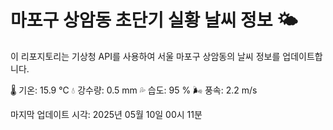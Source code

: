 
# 마포구 상암동 초단기 실황 날씨 정보 🌤️

이 리포지토리는 기상청 API를 사용하여 서울 마포구 상암동의 날씨 정보를 업데이트합니다. 

🌡️ 기온: 15.9 ℃
💧 강수량: 0.5 mm
💦 습도: 95 %
🌬️ 풍속: 2.2 m/s

마지막 업데이트 시각: 2025년 05월 10일 00시 11분    
